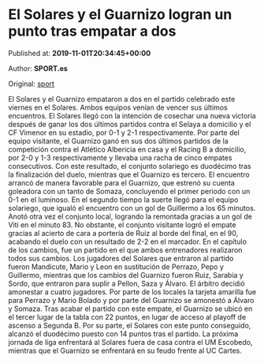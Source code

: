 
# El Solares y el Guarnizo logran un punto tras empatar a dos

Published at: **2019-11-01T20:34:45+00:00**

Author: **SPORT.es**

Original: [sport](https://www.sport.es/es/noticias/tercera-division/el-solares-y-el-guarnizo-logran-un-punto-tras-empatar-a-dos-7710906)

El Solares y el Guarnizo empataron a dos en el partido celebrado este viernes en el Solares. Ambos equipos venían de vencer sus últimos encuentros. El Solares llegó con la intención de cosechar una nueva victoria después de ganar los dos últimos partidos contra el Selaya a domicilio y el CF Vimenor en su estadio, por 0-1 y 2-1 respectivamente. Por parte del equipo visitante, el Guarnizo ganó en sus dos últimos partidos de la competición contra el Atlético Albericia en casa y el Racing B a domicilio, por 2-0 y 1-3 respectivamente y llevaba una racha de cinco empates consecutivos. Con este resultado, el conjunto solariego es duodécimo tras la finalización del duelo, mientras que el Guarnizo es tercero.
El encuentro arrancó de manera favorable para el Guarnizo, que estrenó su cuenta goleadora con un tanto de Somaza, concluyendo el primer periodo con un 0-1 en el luminoso.
En el segundo tiempo la suerte llegó para el equipo solariego, que igualó el encuentro con un gol de Guillermo a los 65 minutos. Anotó otra vez el conjunto local, logrando la remontada gracias a un gol de Viti en el minuto 83. No obstante, el conjunto visitante logró el empate gracias al acierto de cara a portería de Ruiz al borde del final, en el 90, acabando el duelo con un resultado de 2-2 en el marcador.
En el capítulo de los cambios, fue un partido en el que ambos entrenadores realizaron todos sus cambios. Los jugadores del Solares que entraron al partido fueron Mandicute, Mario y Leon en sustitución de Perrazo, Pepo y Guillermo, mientras que los cambios del Guarnizo fueron Ruiz, Sarabia y Sordo, que entraron para suplir a Pellon, Saza y Álvaro.
El árbitro decidió amonestar a cuatro jugadores. Por parte de los locales la tarjeta amarilla fue para Perrazo y Mario Bolado y por parte del Guarnizo se amonestó a Álvaro y Somaza.
Tras acabar el partido con este empate, el Guarnizo se ubicó en el tercer lugar de la tabla con 22 puntos, en lugar de acceso al playoff de ascenso a Segunda B. Por su parte, el Solares con este punto conseguido, alcanzó el duodécimo puesto con 14 puntos tras el partido.
La próxima jornada de liga enfrentará al Solares fuera de casa contra el UM Escobedo, mientras que el Guarnizo se enfrentará en su feudo frente al UC Cartes.

